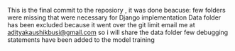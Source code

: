 This is the final commit to the reposiory , it was done beacuse:
few folders were missing that were necessary for Django implementation
Data folder has been excluded because it went over the git limit
email me at adityakaushikbusi@gmail.com  so i will share the data folder
few debugging statements have been added to the model training
